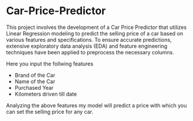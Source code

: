 # Car-Price-Predictor
This project involves the development of a Car Price Predictor that utilizes Linear Regression modeling to predict the selling price of a car based on various features and specifications. To ensure accurate predictions, extensive exploratory data analysis (EDA) and feature engineering techniques have been applied to preprocess the necessary columns. 

Here you input the follwing features

- Brand of the Car
- Name of the Car
- Purchased Year
- Kilometers driven till date

Analyzing the above features my model will predict a price with which you can set the selling price for any car.
